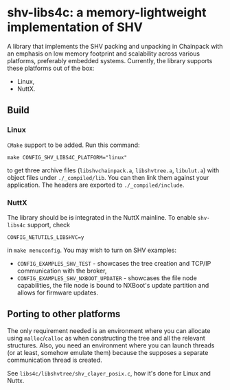 # shv-libs4c: a memory-lightweight implementation of SHV

A library that implements the SHV packing and unpacking in Chainpack with an emphasis
on low memory footprint and scalability across various platforms, preferably embedded
systems.
Currently, the library supports these platforms out of the box:
- Linux,
- NuttX.

## Build
### Linux
`CMake` support to be added. Run this command:
```
make CONFIG_SHV_LIBS4C_PLATFORM="linux"
```
to get three archive files (`libshvchainpack.a`, `libshvtree.a`, `libulut.a`) with object files under `./_compiled/lib`.
You can then link them against your application. The headers are exported to `./_compiled/include`.

### NuttX
The library should be <s>is</s> integrated in the NuttX mainline. To enable `shv-libs4c` support, check
```
CONFIG_NETUTILS_LIBSHVC=y
```
in `make menuconfig`. You may wish to turn on SHV examples:
- `CONFIG_EXAMPLES_SHV_TEST` - showcases the tree creation and TCP/IP communication with the broker,
- `CONFIG_EXAMPLES_SHV_NXBOOT_UPDATER` - showcases the file node capabilities, the file node is bound
to NXBoot's update partition and allows for firmware updates.

## Porting to other platforms

The only requirement needed is an environment where you can allocate using `malloc`/`calloc`
as when constructing the tree and all the relevant structures. Also, you need
an environment where you can launch threads (or at least, somehow emulate them) because
the supposes a separate communication thread is created.

See `libs4c/libshvtree/shv_clayer_posix.c`, how it's done for Linux and Nuttx.
